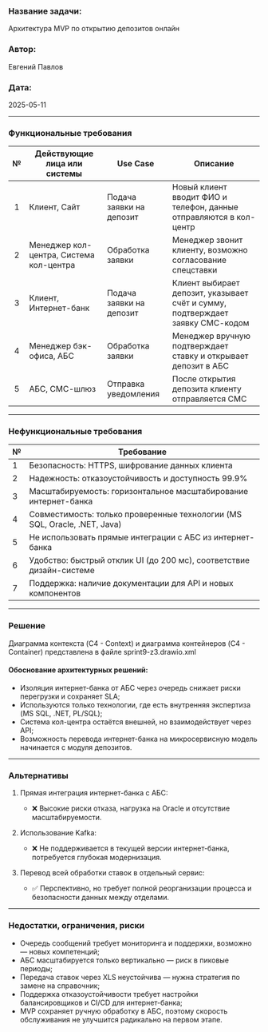 ﻿### **Название задачи:**

Архитектура MVP по открытию депозитов онлайн

### **Автор:**

Евгений Павлов

### **Дата:**

2025-05-11

---

### **Функциональные требования**

|  №  | Действующие лица или системы            | Use Case                 | Описание                                                                       |
| :-: | --------------------------------------- | ------------------------ | ------------------------------------------------------------------------------ |
|  1  | Клиент, Сайт                            | Подача заявки на депозит | Новый клиент вводит ФИО и телефон, данные отправляются в кол-центр             |
|  2  | Менеджер кол-центра, Система кол-центра | Обработка заявки         | Менеджер звонит клиенту, возможно согласование спецставки                      |
|  3  | Клиент, Интернет-банк                   | Подача заявки на депозит | Клиент выбирает депозит, указывает счёт и сумму, подтверждает заявку СМС-кодом |
|  4  | Менеджер бэк-офиса, АБС                 | Обработка заявки         | Менеджер вручную подтверждает ставку и открывает депозит в АБС                 |
|  5  | АБС, СМС-шлюз                           | Отправка уведомления     | После открытия депозита клиенту отправляется СМС                               |

---

### **Нефункциональные требования**

| № | Требование                                                                |
| - | ------------------------------------------------------------------------- |
| 1 | Безопасность: HTTPS, шифрование данных клиента                            |
| 2 | Надежность: отказоустойчивость и доступность 99.9%                        |
| 3 | Масштабируемость: горизонтальное масштабирование интернет-банка           |
| 4 | Совместимость: только проверенные технологии (MS SQL, Oracle, .NET, Java) |
| 5 | Не использовать прямые интеграции с АБС из интернет-банка                 |
| 6 | Удобство: быстрый отклик UI (до 200 мс), соответствие дизайн-системе      |
| 7 | Поддержка: наличие документации для API и новых компонентов               |

---

### **Решение**

Диаграмма контекста (C4 - Context) и диаграмма контейнеров (C4 - Container) представлена в файле sprint9-z3.drawio.xml


#### Обоснование архитектурных решений:

* Изоляция интернет-банка от АБС через очередь снижает риски перегрузки и сохраняет SLA;
* Используются только технологии, где есть внутренняя экспертиза (MS SQL, .NET, PL/SQL);
* Система кол-центра остаётся внешней, но взаимодействует через API;
* Возможность перевода интернет-банка на микросервисную модель начинается с модуля депозитов.

---

### **Альтернативы**

1. Прямая интеграция интернет-банка с АБС:

   * ❌ Высокие риски отказа, нагрузка на Oracle и отсутствие масштабируемости.

2. Использование Kafka:

   * ❌ Не поддерживается в текущей версии интернет-банка, потребуется глубокая модернизация.

3. Перевод всей обработки ставок в отдельный сервис:

   * ✅ Перспективно, но требует полной реорганизации процесса и безопасности данных между отделами.

---

### **Недостатки, ограничения, риски**

* Очередь сообщений требует мониторинга и поддержки, возможно — новых компетенций;
* АБС масштабируется только вертикально — риск в пиковые периоды;
* Передача ставок через XLS неустойчива — нужна стратегия по замене на справочник;
* Поддержка отказоустойчивости требует настройки балансировщиков и CI/CD для интернет-банка;
* MVP сохраняет ручную обработку в АБС, поэтому скорость обслуживания не улучшится радикально на первом этапе.
